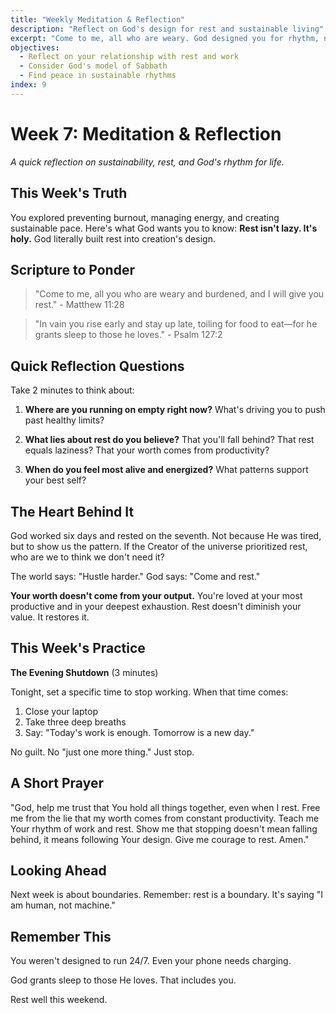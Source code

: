 ```yaml
---
title: "Weekly Meditation & Reflection"
description: "Reflect on God's design for rest and sustainable living"
excerpt: "Come to me, all who are weary. God designed you for rhythm, not relentless grinding."
objectives:
  - Reflect on your relationship with rest and work
  - Consider God's model of Sabbath
  - Find peace in sustainable rhythms
index: 9
---
```


# Week 7: Meditation & Reflection

_A quick reflection on sustainability, rest, and God's rhythm for life._

## This Week's Truth

You explored preventing burnout, managing energy, and creating sustainable pace. Here's what God wants you to know: **Rest isn't lazy. It's holy.** God literally built rest into creation's design.

## Scripture to Ponder

> "Come to me, all you who are weary and burdened, and I will give you rest." - Matthew 11:28

> "In vain you rise early and stay up late, toiling for food to eat—for he grants sleep to those he loves." - Psalm 127:2

## Quick Reflection Questions

Take 2 minutes to think about:

1. **Where are you running on empty right now?** What's driving you to push past healthy limits?

2. **What lies about rest do you believe?** That you'll fall behind? That rest equals laziness? That your worth comes from productivity?

3. **When do you feel most alive and energized?** What patterns support your best self?

## The Heart Behind It

God worked six days and rested on the seventh. Not because He was tired, but to show us the pattern. If the Creator of the universe prioritized rest, who are we to think we don't need it?

The world says: "Hustle harder."
God says: "Come and rest."

**Your worth doesn't come from your output.** You're loved at your most productive and in your deepest exhaustion. Rest doesn't diminish your value. It restores it.

## This Week's Practice

**The Evening Shutdown** (3 minutes)

Tonight, set a specific time to stop working. When that time comes:

1. Close your laptop
2. Take three deep breaths
3. Say: "Today's work is enough. Tomorrow is a new day."

No guilt. No "just one more thing." Just stop.

## A Short Prayer

"God, help me trust that You hold all things together, even when I rest. Free me from the lie that my worth comes from constant productivity. Teach me Your rhythm of work and rest. Show me that stopping doesn't mean falling behind, it means following Your design. Give me courage to rest. Amen."

## Looking Ahead

Next week is about boundaries. Remember: rest is a boundary. It's saying "I am human, not machine."

## Remember This

You weren't designed to run 24/7. Even your phone needs charging.

God grants sleep to those He loves. That includes you.

Rest well this weekend.
